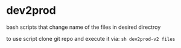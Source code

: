 # dev2prod
bash scripts that change name of the files in desired directroy

to use script clone git repo and execute it via:
```sh dev2prod-v2 files```